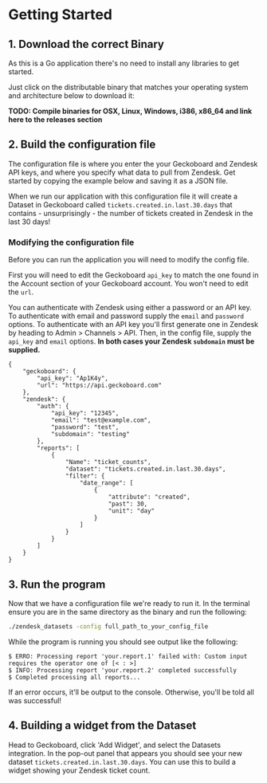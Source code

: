 # Getting Started

## 1. Download the correct Binary

As this is a Go application there's no need to install any libraries to get started.

Just click on the distributable binary that matches your operating system and architecture below to download it:

**TODO: Compile binaries for OSX, Linux, Windows, i386, x86_64 and link here to the releases section**

## 2. Build the configuration file

The configuration file is where you enter the your Geckoboard and Zendesk API keys, and where you specify what data to pull from Zendesk. Get started by copying the example below and saving it as a JSON file.

When we run our application with this configuration file it will create a Dataset in Geckoboard called `tickets.created.in.last.30.days` that contains - unsurprisingly - the number of tickets created in Zendesk in the last 30 days!

### Modifying the configuration file

Before you can run the application you will need to modify the config file.

First you will need to edit the Geckoboard `api_key` to match the one found in the Account section of your Geckoboard account. You won't need to edit the `url`.

You can authenticate with Zendesk using either a password or an API key. To authenticate with email and password supply the `email` and `password` options. To authenticate with an API key you'll first generate one in Zendesk by heading to Admin > Channels > API. Then, in the config file, supply the `api_key` and `email` options. **In both cases your Zendesk `subdomain` must be supplied.**

```
{
    "geckoboard": {
        "api_key": "Ap1K4y",
        "url": "https://api.geckoboard.com"
    },
    "zendesk": {
        "auth": {
            "api_key": "12345",
            "email": "test@example.com",
            "password": "test",
            "subdomain": "testing"
        },
        "reports": [
            {
                "Name": "ticket_counts",
                "dataset": "tickets.created.in.last.30.days",
                "filter": {
                    "date_range": [
                        {
                            "attribute": "created",
                            "past": 30,
                            "unit": "day"
                        }
                    ]
                }
            }
        ]
    }
}
```

## 3. Run the program

Now that we have a configuration file we're ready to run it. In the terminal ensure you are in the
same directory as the binary and run the following:

```sh
./zendesk_datasets -config full_path_to_your_config_file
```

While the program is running you should see output like the following:

```
$ ERRO: Processing report 'your.report.1' failed with: Custom input requires the operator one of [< : >]
$ INFO: Processing report 'your.report.2' completed successfully
$ Completed processing all reports...
```

If an error occurs, it'll be output to the console. Otherwise, you'll be told all was successful!

## 4. Building a widget from the Dataset

Head to Geckoboard, click 'Add Widget', and select the Datasets integration. In the pop-out panel that appears you should see your new dataset `tickets.created.in.last.30.days`. You can use this to build a widget showing your Zendesk ticket count.


